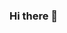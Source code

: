 ### Hi there 👋

<!--
**Bogeshwararao/Bogeshwararao** is a ✨ _special_ ✨ repository because its `README.md` (this file) appears on your GitHub profile.

Here are some ideas to get you started:

- 🔭 I’m currently working on windows
- 🌱 I’m currently learning java scipt
- 👯 I’m looking to collaborate on new projects
- 🤔 I’m looking for help with react
- 💬 Ask me about 
- 📫 How to reach me: 
- 😄 Pronouns: ...
- ⚡ Fun fact: ...
-->
